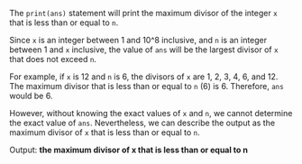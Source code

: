 The `print(ans)` statement will print the maximum divisor of the integer `x` that is less than or equal to `n`.

Since `x` is an integer between 1 and 10^8 inclusive, and `n` is an integer between 1 and `x` inclusive, the value of `ans` will be the largest divisor of `x` that does not exceed `n`.

For example, if `x` is 12 and `n` is 6, the divisors of `x` are 1, 2, 3, 4, 6, and 12. The maximum divisor that is less than or equal to `n` (6) is 6. Therefore, `ans` would be 6.

However, without knowing the exact values of `x` and `n`, we cannot determine the exact value of `ans`. Nevertheless, we can describe the output as the maximum divisor of `x` that is less than or equal to `n`.

Output: **the maximum divisor of x that is less than or equal to n**
